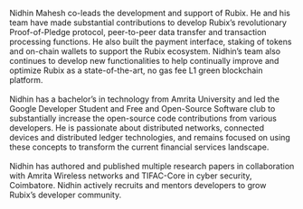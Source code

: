 Nidhin Mahesh co-leads the development and support of Rubix. He and his team have made substantial contributions to develop Rubix’s revolutionary Proof-of-Pledge protocol, peer-to-peer data transfer and transaction processing functions. He also built the payment interface, staking of tokens and on-chain wallets to support the Rubix ecosystem. Nidhin’s team also continues to develop new functionalities to help continually improve and optimize Rubix as a state-of-the-art, no gas fee L1 green blockchain platform. </br></br>
Nidhin has a bachelor’s in technology from Amrita University and led the Google Developer Student and Free and Open-Source Software club to substantially increase the open-source code contributions from various developers. He is passionate about distributed networks, connected devices and distributed ledger technologies, and remains focused on using these concepts to transform the current financial services landscape. </br></br>
Nidhin has authored and published multiple research papers in collaboration with Amrita Wireless networks and TIFAC-Core in cyber security, Coimbatore.
Nidhin actively recruits and mentors developers to grow Rubix’s developer community.
